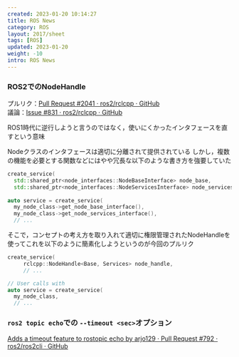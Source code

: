 ```yaml
---
created: 2023-01-20 10:14:27
title: ROS News
category: ROS
layout: 2017/sheet
tags: [ROS]
updated: 2023-01-20
weight: -10
intro: ROS News
---
```


### ROS2でのNodeHandle

プルリク：[Pull Request #2041 · ros2/rclcpp · GitHub](https://github.com/ros2/rclcpp/pull/2041)  
議論：[Issue #831 · ros2/rclcpp · GitHub](https://github.com/ros2/rclcpp/issues/831#issue-486100658)

ROS1時代に逆行しようと言うのではなく，使いにくかったインタフェースを直すという意味

Nodeクラスのインタフェースは適切に分離されて提供されている
しかし，複数の機能を必要とする関数などにはやや冗長な以下のような書き方を強要していた

```c++
create_service(
  std::shared_ptr<node_interfaces::NodeBaseInterface> node_base,
  std::shared_ptr<node_interfaces::NodeServicesInterface> node_services,
  
auto service = create_service(
  my_node_class->get_node_base_interface(),
  my_node_class->get_node_services_interface(),
  // ...
```

そこで，コンセプトの考え方を取り入れて適切に権限管理されたNodeHandleを使ってこれを以下のように簡素化しようというのが今回のプルリク

```c++
create_service(
     rclcpp::NodeHandle<Base, Services> node_handle,
     // ...

// User calls with
auto service = create_service(
  my_node_class,
  // ...
```


### `ros2 topic echo`での `--timeout <sec>`オプション
[Adds a timeout feature to rostopic echo by arjo129 · Pull Request #792 · ros2/ros2cli · GitHub](https://github.com/ros2/ros2cli/pull/792)

